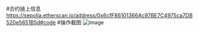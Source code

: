 #合约链上信息
https://sepolia.etherscan.io/address/0x6cfF86101366Ac97BE7C4975ca7DB520e5651B5d#code
#操作截图
![image]()
